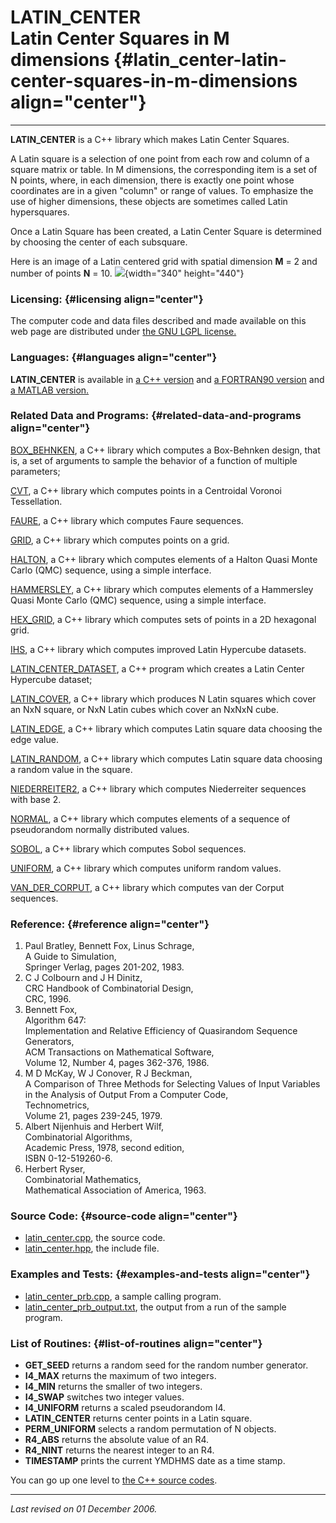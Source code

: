 LATIN\_CENTER\
Latin Center Squares in M dimensions {#latin_center-latin-center-squares-in-m-dimensions align="center"}
====================================

------------------------------------------------------------------------

**LATIN\_CENTER** is a C++ library which makes Latin Center Squares.

A Latin square is a selection of one point from each row and column of a
square matrix or table. In M dimensions, the corresponding item is a set
of N points, where, in each dimension, there is exactly one point whose
coordinates are in a given "column" or range of values. To emphasize the
use of higher dimensions, these objects are sometimes called Latin
hypersquares.

Once a Latin Square has been created, a Latin Center Square is
determined by choosing the center of each subsquare.

Here is an image of a Latin centered grid with spatial dimension **M** =
2 and number of points **N** = 10.
![](../../datasets/latin_center/latin_center_02_00010.png){width="340"
height="440"}

### Licensing: {#licensing align="center"}

The computer code and data files described and made available on this
web page are distributed under [the GNU LGPL
license.](../../txt/gnu_lgpl.txt)

### Languages: {#languages align="center"}

**LATIN\_CENTER** is available in [a C++
version](../../cpp_src/latin_center/latin_center.html) and [a FORTRAN90
version](../../f_src/latin_center/latin_center.html) and [a MATLAB
version.](../../m_src/latin_center/latin_center.html)

### Related Data and Programs: {#related-data-and-programs align="center"}

[BOX\_BEHNKEN](../../cpp_src/box_behnken/box_behnken.html), a C++
library which computes a Box-Behnken design, that is, a set of arguments
to sample the behavior of a function of multiple parameters;

[CVT](../../cpp_src/cvt/cvt.html), a C++ library which computes points
in a Centroidal Voronoi Tessellation.

[FAURE](../../cpp_src/faure/faure.html), a C++ library which computes
Faure sequences.

[GRID](../../cpp_src/grid/grid.html), a C++ library which computes
points on a grid.

[HALTON](../../cpp_src/halton/halton.html), a C++ library which computes
elements of a Halton Quasi Monte Carlo (QMC) sequence, using a simple
interface.

[HAMMERSLEY](../../cpp_src/hammersley/hammersley.html), a C++ library
which computes elements of a Hammersley Quasi Monte Carlo (QMC)
sequence, using a simple interface.

[HEX\_GRID](../../cpp_src/hex_grid/hex_grid.html), a C++ library which
computes sets of points in a 2D hexagonal grid.

[IHS](../../cpp_src/ihs/ihs.html), a C++ library which computes improved
Latin Hypercube datasets.

[LATIN\_CENTER\_DATASET](../../cpp_src/latin_center_dataset/latin_center_dataset.html),
a C++ program which creates a Latin Center Hypercube dataset;

[LATIN\_COVER](../../cpp_src/latin_cover/latin_cover.html), a C++
library which produces N Latin squares which cover an NxN square, or NxN
Latin cubes which cover an NxNxN cube.

[LATIN\_EDGE](../../cpp_src/latin_edge/latin_edge.html), a C++ library
which computes Latin square data choosing the edge value.

[LATIN\_RANDOM](../../cpp_src/latin_random/latin_random.html), a C++
library which computes Latin square data choosing a random value in the
square.

[NIEDERREITER2](../../cpp_src/niederreiter2/niederreiter2.html), a C++
library which computes Niederreiter sequences with base 2.

[NORMAL](../../cpp_src/normal/normal.html), a C++ library which computes
elements of a sequence of pseudorandom normally distributed values.

[SOBOL](../../cpp_src/sobol/sobol.html), a C++ library which computes
Sobol sequences.

[UNIFORM](../../cpp_src/uniform/uniform.html), a C++ library which
computes uniform random values.

[VAN\_DER\_CORPUT](../../cpp_src/van_der_corput/van_der_corput.html), a
C++ library which computes van der Corput sequences.

### Reference: {#reference align="center"}

1.  Paul Bratley, Bennett Fox, Linus Schrage,\
    A Guide to Simulation,\
    Springer Verlag, pages 201-202, 1983.
2.  C J Colbourn and J H Dinitz,\
    CRC Handbook of Combinatorial Design,\
    CRC, 1996.
3.  Bennett Fox,\
    Algorithm 647:\
    Implementation and Relative Efficiency of Quasirandom Sequence
    Generators,\
    ACM Transactions on Mathematical Software,\
    Volume 12, Number 4, pages 362-376, 1986.
4.  M D McKay, W J Conover, R J Beckman,\
    A Comparison of Three Methods for Selecting Values of Input
    Variables in the Analysis of Output From a Computer Code,\
    Technometrics,\
    Volume 21, pages 239-245, 1979.
5.  Albert Nijenhuis and Herbert Wilf,\
    Combinatorial Algorithms,\
    Academic Press, 1978, second edition,\
    ISBN 0-12-519260-6.
6.  Herbert Ryser,\
    Combinatorial Mathematics,\
    Mathematical Association of America, 1963.

### Source Code: {#source-code align="center"}

-   [latin\_center.cpp](latin_center.cpp), the source code.
-   [latin\_center.hpp](latin_center.hpp), the include file.

### Examples and Tests: {#examples-and-tests align="center"}

-   [latin\_center\_prb.cpp](latin_center_prb.cpp), a sample calling
    program.
-   [latin\_center\_prb\_output.txt](latin_center_prb_output.txt), the
    output from a run of the sample program.

### List of Routines: {#list-of-routines align="center"}

-   **GET\_SEED** returns a random seed for the random number generator.
-   **I4\_MAX** returns the maximum of two integers.
-   **I4\_MIN** returns the smaller of two integers.
-   **I4\_SWAP** switches two integer values.
-   **I4\_UNIFORM** returns a scaled pseudorandom I4.
-   **LATIN\_CENTER** returns center points in a Latin square.
-   **PERM\_UNIFORM** selects a random permutation of N objects.
-   **R4\_ABS** returns the absolute value of an R4.
-   **R4\_NINT** returns the nearest integer to an R4.
-   **TIMESTAMP** prints the current YMDHMS date as a time stamp.

You can go up one level to [the C++ source codes](../cpp_src.html).

------------------------------------------------------------------------

*Last revised on 01 December 2006.*
